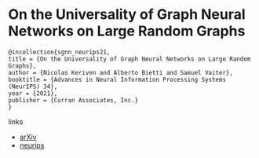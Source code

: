 # On the Universality of Graph Neural Networks on Large Random Graphs

```
@incollection{sgnn_neurips21,
title = {On the Universality of Graph Neural Networks on Large Random Graphs},
author = {Nicolas Keriven and Alberto Bietti and Samuel Vaiter},
booktitle = {Advances in Neural Information Processing Systems (NeurIPS) 34},
year = {2021},
publisher = {Curran Associates, Inc.}
}
```

links
- [arXiv](https://arxiv.org/abs/2105.13099)
- [neurips](https://neurips.cc/Conferences/2021/ScheduleMultitrack?event=28459)
